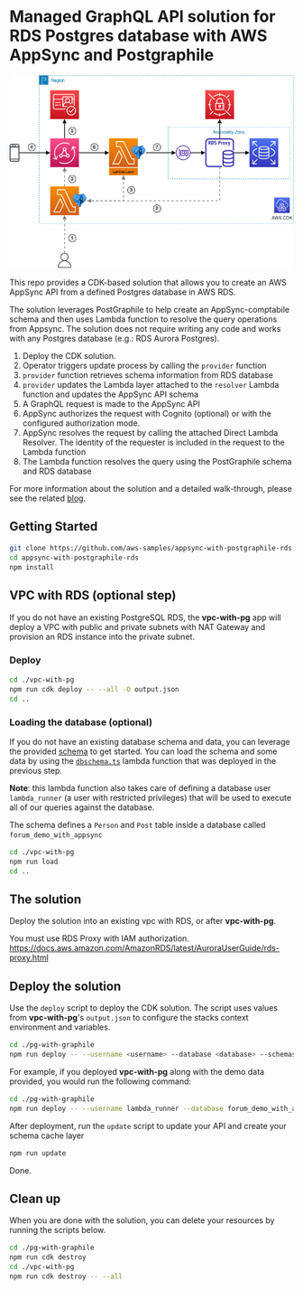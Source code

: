# Managed GraphQL API solution for RDS Postgres database with AWS AppSync and Postgraphile

![A diagram of the architecture solution Overview](./images/overview.png "Solution Overview")

This repo provides a CDK-based solution that allows you to create an AWS AppSync API from a defined Postgres database in AWS RDS.

The solution leverages PostGraphile to help create an AppSync-comptabile schema and then uses Lambda function to resolve the query operations from Appsync. The solution does not require writing any code and works with any Postgres database (e.g.: RDS Aurora Postgres).

1. Deploy the CDK solution.
2. Operator triggers update process by calling the  `provider` function
3. `provider` function retrieves schema information from RDS database
4. `provider` updates the Lambda layer attached to the `resolver` Lambda function and updates the AppSync API schema
5. A GraphQL request is made to the AppSync API
6. AppSync authorizes the request with Cognito (optional) or with the configured authorization mode.
7. AppSync resolves the request by calling the attached Direct Lambda Resolver. The identity of the requester is included in the request to the Lambda function
8. The Lambda function resolves the query using the PostGraphile schema and RDS database

For more information about the solution and a detailed walk-through, please see the related [blog](http://todo).

## Getting Started

```sh
git clone https://github.com/aws-samples/appsync-with-postgraphile-rds.git
cd appsync-with-postgraphile-rds
npm install
```

## VPC with RDS (optional step)

If you do not have an existing PostgreSQL RDS, the **vpc-with-pg** app will deploy a VPC with public and private subnets with NAT Gateway and provision an RDS instance into the private subnet.

### Deploy

```sh
cd ./vpc-with-pg
npm run cdk deploy -- --all -O output.json
cd ..
```

### Loading the database (optional)

If you do not have an existing database schema and data, you can leverage the provided [schema](vpc-with-pg/lib/layers/pg-dbschema-layer/lib/dbschema.sql) to get started. You can load the schema and some data by using the [`dbschema.ts`](vpc-with-pg/lib/functions/dbschema.ts) lambda function that was deployed in the previous step.

**Note**: this lambda function also takes care of defining a database user `lambda_runner` (a user with restricted privileges) that will be used to execute all of our queries against the database.

The schema defines a `Person` and `Post` table inside a database called `forum_demo_with_appsync`

```sh
cd ./vpc-with-pg
npm run load
cd ..
```

## The solution

Deploy the solution into an existing vpc with RDS, or after **vpc-with-pg**.

You must use RDS Proxy with IAM authorization.
<https://docs.aws.amazon.com/AmazonRDS/latest/AuroraUserGuide/rds-proxy.html>

## Deploy the solution

Use the `deploy` script to deploy the CDK solution. The script uses values from **vpc-with-pg**'s `output.json` to configure the stacks context environment and variables.

```bash
cd ./pg-with-graphile
npm run deploy -- --username <username> --database <database> --schemas <schemas>
```

For example, if you deployed **vpc-with-pg** along with the demo data provided, you would run the following command:

```bash
cd ./pg-with-graphile
npm run deploy -- --username lambda_runner --database forum_demo_with_appsync --schemas forum_example
```

After deployment, run the `update` script to update your API and create your schema cache layer

```bash
npm run update
```

Done.

## Clean up

When you are done with the solution, you can delete your resources by running the scripts below.

```sh
cd ./pg-with-graphile
npm run cdk destroy
cd ./vpc-with-pg
npm run cdk destroy -- --all
```

